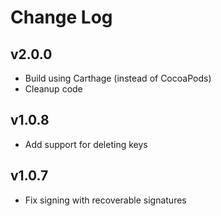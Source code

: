 # Change Log

## v2.0.0
- Build using Carthage (instead of CocoaPods)
- Cleanup code

## v1.0.8
- Add support for deleting keys

## v1.0.7
- Fix signing with recoverable signatures

